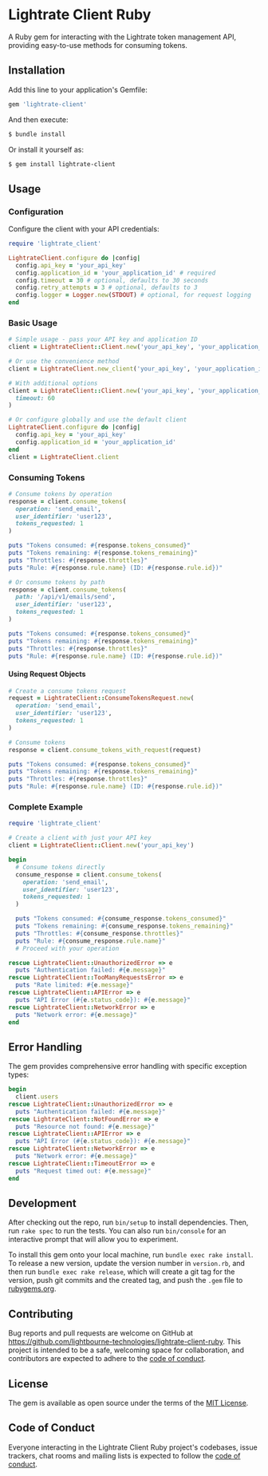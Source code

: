 # Lightrate Client Ruby

A Ruby gem for interacting with the Lightrate token management API, providing easy-to-use methods for consuming tokens.

## Installation

Add this line to your application's Gemfile:

```ruby
gem 'lightrate-client'
```

And then execute:

```bash
$ bundle install
```

Or install it yourself as:

```bash
$ gem install lightrate-client
```

## Usage

### Configuration

Configure the client with your API credentials:

```ruby
require 'lightrate_client'

LightrateClient.configure do |config|
  config.api_key = 'your_api_key'
  config.application_id = 'your_application_id' # required
  config.timeout = 30 # optional, defaults to 30 seconds
  config.retry_attempts = 3 # optional, defaults to 3
  config.logger = Logger.new(STDOUT) # optional, for request logging
end
```

### Basic Usage

```ruby
# Simple usage - pass your API key and application ID
client = LightrateClient::Client.new('your_api_key', 'your_application_id')

# Or use the convenience method
client = LightrateClient.new_client('your_api_key', 'your_application_id')

# With additional options
client = LightrateClient::Client.new('your_api_key', 'your_application_id',
  timeout: 60
)

# Or configure globally and use the default client
LightrateClient.configure do |config|
  config.api_key = 'your_api_key'
  config.application_id = 'your_application_id'
end
client = LightrateClient.client
```

### Consuming Tokens

```ruby
# Consume tokens by operation
response = client.consume_tokens(
  operation: 'send_email',
  user_identifier: 'user123',
  tokens_requested: 1
)

puts "Tokens consumed: #{response.tokens_consumed}"
puts "Tokens remaining: #{response.tokens_remaining}"
puts "Throttles: #{response.throttles}"
puts "Rule: #{response.rule.name} (ID: #{response.rule.id})"

# Or consume tokens by path
response = client.consume_tokens(
  path: '/api/v1/emails/send',
  user_identifier: 'user123',
  tokens_requested: 1
)

puts "Tokens consumed: #{response.tokens_consumed}"
puts "Tokens remaining: #{response.tokens_remaining}"
puts "Throttles: #{response.throttles}"
puts "Rule: #{response.rule.name} (ID: #{response.rule.id})"
```

#### Using Request Objects

```ruby
# Create a consume tokens request
request = LightrateClient::ConsumeTokensRequest.new(
  operation: 'send_email',
  user_identifier: 'user123',
  tokens_requested: 1
)

# Consume tokens
response = client.consume_tokens_with_request(request)

puts "Tokens consumed: #{response.tokens_consumed}"
puts "Tokens remaining: #{response.tokens_remaining}"
puts "Throttles: #{response.throttles}"
puts "Rule: #{response.rule.name} (ID: #{response.rule.id})"
```



### Complete Example

```ruby
require 'lightrate_client'

# Create a client with just your API key
client = LightrateClient::Client.new('your_api_key')

begin
  # Consume tokens directly
  consume_response = client.consume_tokens(
    operation: 'send_email',
    user_identifier: 'user123',
    tokens_requested: 1
  )

  puts "Tokens consumed: #{consume_response.tokens_consumed}"
  puts "Tokens remaining: #{consume_response.tokens_remaining}"
  puts "Throttles: #{consume_response.throttles}"
  puts "Rule: #{consume_response.rule.name}"
  # Proceed with your operation

rescue LightrateClient::UnauthorizedError => e
  puts "Authentication failed: #{e.message}"
rescue LightrateClient::TooManyRequestsError => e
  puts "Rate limited: #{e.message}"
rescue LightrateClient::APIError => e
  puts "API Error (#{e.status_code}): #{e.message}"
rescue LightrateClient::NetworkError => e
  puts "Network error: #{e.message}"
end
```

## Error Handling

The gem provides comprehensive error handling with specific exception types:

```ruby
begin
  client.users
rescue LightrateClient::UnauthorizedError => e
  puts "Authentication failed: #{e.message}"
rescue LightrateClient::NotFoundError => e
  puts "Resource not found: #{e.message}"
rescue LightrateClient::APIError => e
  puts "API Error (#{e.status_code}): #{e.message}"
rescue LightrateClient::NetworkError => e
  puts "Network error: #{e.message}"
rescue LightrateClient::TimeoutError => e
  puts "Request timed out: #{e.message}"
end
```

## Development

After checking out the repo, run `bin/setup` to install dependencies. Then, run `rake spec` to run the tests. You can also run `bin/console` for an interactive prompt that will allow you to experiment.

To install this gem onto your local machine, run `bundle exec rake install`. To release a new version, update the version number in `version.rb`, and then run `bundle exec rake release`, which will create a git tag for the version, push git commits and the created tag, and push the `.gem` file to [rubygems.org](https://rubygems.org).

## Contributing

Bug reports and pull requests are welcome on GitHub at https://github.com/lightbourne-technologies/lightrate-client-ruby. This project is intended to be a safe, welcoming space for collaboration, and contributors are expected to adhere to the [code of conduct](https://github.com/lightbourne-technologies/lightrate-client-ruby/blob/main/CODE_OF_CONDUCT.md).

## License

The gem is available as open source under the terms of the [MIT License](https://opensource.org/licenses/MIT).

## Code of Conduct

Everyone interacting in the Lightrate Client Ruby project's codebases, issue trackers, chat rooms and mailing lists is expected to follow the [code of conduct](https://github.com/lightbourne-technologies/lightrate-client-ruby/blob/main/CODE_OF_CONDUCT.md).
